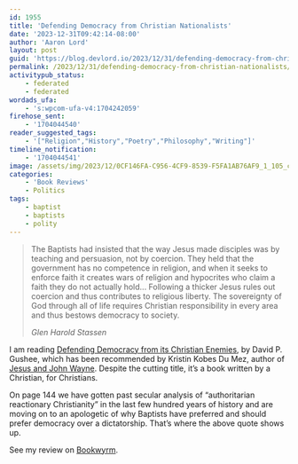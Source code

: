 ```yaml
---
id: 1955
title: 'Defending Democracy from Christian Nationalists'
date: '2023-12-31T09:42:14-08:00'
author: 'Aaron Lord'
layout: post
guid: 'https://blog.devlord.io/2023/12/31/defending-democracy-from-christian-nationalists/'
permalink: /2023/12/31/defending-democracy-from-christian-nationalists/
activitypub_status:
    - federated
    - federated
wordads_ufa:
    - 's:wpcom-ufa-v4:1704242059'
firehose_sent:
    - '1704044540'
reader_suggested_tags:
    - '["Religion","History","Poetry","Philosophy","Writing"]'
timeline_notification:
    - '1704044541'
image: /assets/img/2023/12/0CF146FA-C956-4CF9-8539-F5FA1AB76AF9_1_105_c.jpeg
categories:
    - 'Book Reviews'
    - Politics
tags:
    - baptist
    - baptists
    - polity
---
```


<!-- wp:quote -->
<blockquote class="wp-block-quote"><!-- wp:paragraph -->
<p>The Baptists had insisted that the way Jesus made disciples was by teaching and persuasion, not by coercion. They held that the government has no competence in religion, and when it seeks to enforce faith it creates wars of religion and hypocrites who claim a faith they do not actually hold... Following a thicker Jesus rules out coercion and thus contributes to religious liberty. The sovereignty of God through all of life requires Christian responsibility in every area and thus bestows democracy to society.</p>
<!-- /wp:paragraph --><cite>Glen Harold Stassen</cite></blockquote>
<!-- /wp:quote -->

<!-- wp:paragraph -->
<p>I am reading <a href="https://bookwyrm.social/book/1462496/s/defending-democracy-from-its-christian-enemies">Defending Democracy from its Christian Enemies</a>, by David P. Gushee, which has been recommended by Kristin Kobes Du Mez, author of <a href="https://bookwyrm.social/book/95018/s/jesus-and-john-wayne">Jesus and John Wayne</a>. Despite the cutting title, it’s a book written by a Christian, for Christians.</p>
<!-- /wp:paragraph -->

<!-- wp:paragraph -->
<p>On page 144 we have gotten past secular analysis of “authoritarian reactionary Christianity” in the last few hundred years of history and are moving on to an apologetic of why Baptists have preferred and should prefer democracy over a dictatorship. That’s where the above quote shows up.</p>
<!-- /wp:paragraph -->

<!-- wp:paragraph -->
<p>See my review on <a href="https://bookwyrm.social/user/devlord/review/3443668/s/a-proper-takedown-of-christian-nationalism-but-it-seems-to-be-for-a-specific-audience#anchor-3443668">Bookwyrm</a>.</p>
<!-- /wp:paragraph -->